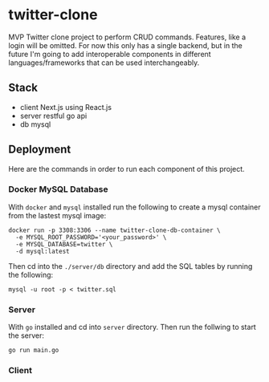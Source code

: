 # twitter-clone
MVP Twitter clone project to perform CRUD commands. Features, like a login will be omitted. For now this only has a single backend, but in the future I'm going to add interoperable components in different languages/frameworks that can be used interchangeably.

## Stack
- client Next.js using React.js
- server restful go api 
- db mysql

## Deployment

Here are the commands in order to run each component of this project.

### Docker MySQL Database
With `docker` and `mysql` installed run the following to create a mysql container from the lastest mysql image:

```
docker run -p 3308:3306 --name twitter-clone-db-container \
  -e MYSQL_ROOT_PASSWORD='<your_password>' \
  -e MYSQL_DATABASE=twitter \
  -d mysql:latest
```

Then cd into the `./server/db` directory and add the SQL tables by running the following: 

```
mysql -u root -p < twitter.sql
```

### Server
With `go` installed and cd into `server` directory. Then run the follwing to start the server:

```
go run main.go
```

### Client

